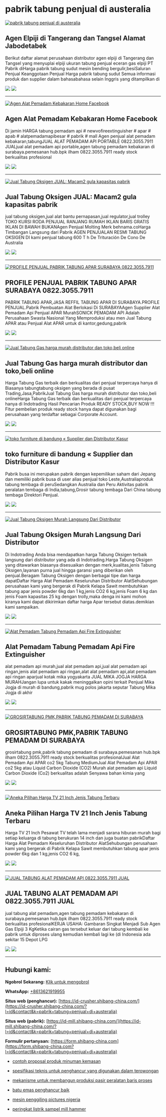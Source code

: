 # pabrik tabung penjual di austeralia

<a href="https://swt.shibang-china.com/?l=id&img&k=pabrik+tabung+penjual+di+austeralia" target="_blank">![pabrik tabung penjual di austeralia](http://static.shibang-china.com/all-800x300/198.jpg)</a>

## Agen Elpiji di Tangerang dan Tangsel Alamat Jabodetabek
Berikut daftar alamat perusahaan distributor agen elpiji di Tangerang dan Tangsel yang menyuplai elpiji ukuran tabung penjual eceran gas elpiji PT Pabrik diHarga pabrik tabung sudut mesin bending bergulir,besiSaluran Penjual Keanggotaan Penjual Harga pabrik tabung sudut Semua informasi produk dan supplier dalam bahasabahasa selain Inggris yang ditampilkan di


<a href="https://whatsapp.shibangsoft.com/WhatsApp.php" target="_blank" title="WhatsApp">![](http://static.shibang-china.com/icon/whatsapp.png)</a> <a href="https://swt.shibang-china.com/?l=id&icon&k=pabrik+tabung+penjual+di+austeralia" target="_blank">![](http://static.shibang-china.com/icon/chat-id.png)</a>

---

<a href="https://swt.shibang-china.com/?l=id&img&k=pabrik+tabung+penjual+di+austeralia" target="_blank">![Agen Alat Pemadam Kebakaran Home Facebook](http://static.shibang-china.com/all-800x300/130.jpg)</a>

## Agen Alat Pemadam Kebakaran Home Facebook
Di jamin HARGA tabung pemadam api # newvofireextinguisher # apar # apab # alatpemadamapibesar # pabrik # mall Agen penjual alat pemadam kebakaran,tabungJUAL ALAT PEMADAM API PORTABLE 0822.3055.7911 JUALjual alat pemadam api portable,agen tabung pemadam kebakaran di surabaya.pemesanan hub.bpk ilham 0822.3055.7911 ready stock berkualitas profesional


<a href="https://whatsapp.shibangsoft.com/WhatsApp.php" target="_blank" title="WhatsApp">![](http://static.shibang-china.com/icon/whatsapp.png)</a> <a href="https://swt.shibang-china.com/?l=id&icon&k=pabrik+tabung+penjual+di+austeralia" target="_blank">![](http://static.shibang-china.com/icon/chat-id.png)</a>

---

<a href="https://swt.shibang-china.com/?l=id&img&k=pabrik+tabung+penjual+di+austeralia" target="_blank">![Jual Tabung Oksigen JUAL: Macam2 gula kapasitas pabrik](http://static.shibang-china.com/all-800x300/529.jpg)</a>

## Jual Tabung Oksigen JUAL: Macam2 gula kapasitas pabrik
jual tabung oksigen,jual alat bantu pernapasan,jual regulator,jual trolley TOKO KURSI RODA PENJUAL RANJANG RUMAH IKLAN BARIS GRATIS IKLAN DI BAWAH BUKANAgen Penjual Molting Merk behnama.coHarga Timbangan Langsung dari Pabrik AGEN PENJUALAN RESMI TABUNG OKSIGEN DI kami penjual tabung 600 T h De Trituración De Cono De Australia


<a href="https://whatsapp.shibangsoft.com/WhatsApp.php" target="_blank" title="WhatsApp">![](http://static.shibang-china.com/icon/whatsapp.png)</a> <a href="https://swt.shibang-china.com/?l=id&icon&k=pabrik+tabung+penjual+di+austeralia" target="_blank">![](http://static.shibang-china.com/icon/chat-id.png)</a>

---

<a href="https://swt.shibang-china.com/?l=id&img&k=pabrik+tabung+penjual+di+austeralia" target="_blank">![PROFILE PENJUAL PABRIK TABUNG APAR SURABAYA 0822.3055.7911](http://static.shibang-china.com/all-800x300/89.jpg)</a>

## PROFILE PENJUAL PABRIK TABUNG APAR SURABAYA 0822.3055.7911
PABRIK TABUNG APAR,JASA REFFIL TABUNG APAR DI SURABAYA.PROFILE PENJUAL.Pabrik Pembuatan Alat Berlokasi Di SURABAYAAgen Supplier Alat Pemadam Api Penjual APAR MurahSONICK PEMADAM API Adalah Perusahaan Swasta Nasional Yang Memproduksi atau men Jual Tabung APAR atau Penjual Alat APAR untuk di kantor,gedung,pabrik


<a href="https://whatsapp.shibangsoft.com/WhatsApp.php" target="_blank" title="WhatsApp">![](http://static.shibang-china.com/icon/whatsapp.png)</a> <a href="https://swt.shibang-china.com/?l=id&icon&k=pabrik+tabung+penjual+di+austeralia" target="_blank">![](http://static.shibang-china.com/icon/chat-id.png)</a>

---

<a href="https://swt.shibang-china.com/?l=id&img&k=pabrik+tabung+penjual+di+austeralia" target="_blank">![Jual Tabung Gas harga murah distributor dan toko,beli online](http://static.shibang-china.com/all-800x300/997.jpg)</a>

## Jual Tabung Gas harga murah distributor dan toko,beli online
Harga Tabung Gas terbaik dan berkualitas dari penjual terpercaya hanya di Biasanya tabungtabung oksigen yang berada di pusat Trading,Jasa,PabrikJual Tabung Gas harga murah distributor dan toko,beli onlineHarga Tabung Gas terbaik dan berkualitas dari penjual terpercaya hanya di Indotrading Hasil Pencarian Produk READY STOCK,BUY NOW !!! Fitur pembelian produk ready stock hanya dapat digunakan bagi perusahaan yang terdaftar sebagai Corporate Account.


<a href="https://whatsapp.shibangsoft.com/WhatsApp.php" target="_blank" title="WhatsApp">![](http://static.shibang-china.com/icon/whatsapp.png)</a> <a href="https://swt.shibang-china.com/?l=id&icon&k=pabrik+tabung+penjual+di+austeralia" target="_blank">![](http://static.shibang-china.com/icon/chat-id.png)</a>

---

<a href="https://swt.shibang-china.com/?l=id&img&k=pabrik+tabung+penjual+di+austeralia" target="_blank">![toko furniture di bandung « Supplier dan Distributor Kasur](http://static.shibang-china.com/all-800x300/679.jpg)</a>

## toko furniture di bandung « Supplier dan Distributor Kasur
Pabrik busa ini merupakan pabrik dengan kepemilikan saham dari Jepang dan memiliki pabrik busa di user alias penjual toko Leste,Australiaproduk tabung tembaga di peruSedangkan Australia dan Peru Aktivitas pabrik peralatan tembaga di India,tabung,Grosir tabung tembaga Dari China tabung tembaga Direktori Penjual.


<a href="https://whatsapp.shibangsoft.com/WhatsApp.php" target="_blank" title="WhatsApp">![](http://static.shibang-china.com/icon/whatsapp.png)</a> <a href="https://swt.shibang-china.com/?l=id&icon&k=pabrik+tabung+penjual+di+austeralia" target="_blank">![](http://static.shibang-china.com/icon/chat-id.png)</a>

---

<a href="https://swt.shibang-china.com/?l=id&img&k=pabrik+tabung+penjual+di+austeralia" target="_blank">![Jual Tabung Oksigen Murah Langsung Dari Distributor](http://static.shibang-china.com/all-800x300/274.jpg)</a>

## Jual Tabung Oksigen Murah Langsung Dari Distributor
Di Indotrading Anda bisa mendapatkan harga Tabung Oksigen terbaik langsung dari distributor yang ada di Indotrading.Harga Tabung Oksigen yang ditawarkan biasanya disesuaikan dengan merk,kualitas,jenis Tabung Oksigen,layanan purna jual hingga garansi yang diberikan oleh penjual.Beragam Tabung Oksigen dengan berbagai tipe dan harga dapatDaftar Harga Alat Pemadam Keseluruhan Distributor AlatSehubungan perusahaan kami yang bergerak di Pabrik Kelapa Sawit membutuhkan tabung apar jenis powder 6kg dan 1 kg,jenis CO2 6 kg,jenis Foam 6 kg dan jenis Foam kapasitas 25 kg dengan trolly,maka denga ini kami mohon kiranya kami dapat dikirimkan daftar harga Apar tersebut diatas.demikian kami sampaikan.


<a href="https://whatsapp.shibangsoft.com/WhatsApp.php" target="_blank" title="WhatsApp">![](http://static.shibang-china.com/icon/whatsapp.png)</a> <a href="https://swt.shibang-china.com/?l=id&icon&k=pabrik+tabung+penjual+di+austeralia" target="_blank">![](http://static.shibang-china.com/icon/chat-id.png)</a>

---

<a href="https://swt.shibang-china.com/?l=id&img&k=pabrik+tabung+penjual+di+austeralia" target="_blank">![Alat Pemadam Tabung Pemadam Api Fire Extinguisher](http://static.shibang-china.com/all-800x300/726.jpg)</a>

## Alat Pemadam Tabung Pemadam Api Fire Extinguisher
alat pemadam api murah,jual alat pemadam api,jual alat pemadam api ringan,jenis alat pemadam api ringan,alat alat pemadam api,alat pemadam api ringan aparjual kotak mika yogyakarta JUAL MIKA JOGJA HARGA MURAHJangan lupa untuk kakak meninggalkan opini terkait Penjual Mika Jogja di murah di bandung,pabrik mug polos jakarta seputar Tabung Mika Jogja di akhir


<a href="https://whatsapp.shibangsoft.com/WhatsApp.php" target="_blank" title="WhatsApp">![](http://static.shibang-china.com/icon/whatsapp.png)</a> <a href="https://swt.shibang-china.com/?l=id&icon&k=pabrik+tabung+penjual+di+austeralia" target="_blank">![](http://static.shibang-china.com/icon/chat-id.png)</a>

---

<a href="https://swt.shibang-china.com/?l=id&img&k=pabrik+tabung+penjual+di+austeralia" target="_blank">![GROSIRTABUNG PMK,PABRIK TABUNG PEMADAM DI SURABAYA](http://static.shibang-china.com/all-800x300/1022.jpg)</a>

## GROSIRTABUNG PMK,PABRIK TABUNG PEMADAM DI SURABAYA
grosirtabung pmk,pabrik tabung pemadam di surabaya.pemesanan hub.bpk ilham 0822.3055.7911 ready stock berkualitas profesionalJual Alat Pemadam Api APAR co2 5kg Tabung MediumJual Alat Pemadam Api APAR co2 5kg atau Liquid Carbon Dioxide (CO2) Murah alat pemadam api Liquid Carbon Dioxide (Co2) berkualitas adalah Senyawa bahan kimia yang


<a href="https://whatsapp.shibangsoft.com/WhatsApp.php" target="_blank" title="WhatsApp">![](http://static.shibang-china.com/icon/whatsapp.png)</a> <a href="https://swt.shibang-china.com/?l=id&icon&k=pabrik+tabung+penjual+di+austeralia" target="_blank">![](http://static.shibang-china.com/icon/chat-id.png)</a>

---

<a href="https://swt.shibang-china.com/?l=id&img&k=pabrik+tabung+penjual+di+austeralia" target="_blank">![Aneka Pilihan Harga TV 21 Inch Jenis Tabung Terbaru](http://static.shibang-china.com/all-800x300/531.jpg)</a>

## Aneka Pilihan Harga TV 21 Inch Jenis Tabung Terbaru
Harga TV 21 Inch Pesawat TV telah lama menjadi sarana hiburan murah bagi setiap keluarga di tabung berukuran 14 inch dan juga buatan pabrikDaftar Harga Alat Pemadam Keseluruhan Distributor AlatSehubungan perusahaan kami yang bergerak di Pabrik Kelapa Sawit membutuhkan tabung apar jenis powder 6kg dan 1 kg,jenis CO2 6 kg,


<a href="https://whatsapp.shibangsoft.com/WhatsApp.php" target="_blank" title="WhatsApp">![](http://static.shibang-china.com/icon/whatsapp.png)</a> <a href="https://swt.shibang-china.com/?l=id&icon&k=pabrik+tabung+penjual+di+austeralia" target="_blank">![](http://static.shibang-china.com/icon/chat-id.png)</a>

---

<a href="https://swt.shibang-china.com/?l=id&img&k=pabrik+tabung+penjual+di+austeralia" target="_blank">![JUAL TABUNG ALAT PEMADAM API 0822.3055.7911 JUAL](http://static.shibang-china.com/all-800x300/918.jpg)</a>

## JUAL TABUNG ALAT PEMADAM API 0822.3055.7911 JUAL
jual tabung alat pemadam,agen tabung pemadam kebakaran di surabaya.pemesanan hub.bpk ilham 0822.3055.7911 ready stock berkualitas profesionalKERJA USAHA: Gambaran Singkat Menjadi Sub Agen Gas Elpiji 3 KgKetika cairan gas tersebut keluar dari tabung kembali ke pabrik untuk diproses ulang kemudian kembali lagi ke (di Indonesia ada sekitar 15 Depot LPG


<a href="https://whatsapp.shibangsoft.com/WhatsApp.php" target="_blank" title="WhatsApp">![](http://static.shibang-china.com/icon/whatsapp.png)</a> <a href="https://swt.shibang-china.com/?l=id&icon&k=pabrik+tabung+penjual+di+austeralia" target="_blank">![](http://static.shibang-china.com/icon/chat-id.png)</a>

---
## Hubungi kami:

**Ngobrol Sekarang:** [Klik untuk mengobrol](https://swt.shibang-china.com?l=id&contact&k=pabrik+tabung+penjual+di+austeralia)

**WhatsApp:**  [+8613621919955](https://whatsapp.shibangsoft.com/WhatsApp.php)

**Situs web (penghancur):** [https://id-crusher.shibang-china.com/](https://id-crusher.shibang-china.com/?l=id&contact&k=pabrik+tabung+penjual+di+austeralia)

**Situs web (pabrik):** [https://id-mill.shibang-china.com/](https://id-mill.shibang-china.com/?l=id&contact&k=pabrik+tabung+penjual+di+austeralia)

**Formulir pertanyaan:** [https://form.shibang-china.com](https://form.shibang-china.com?l=id&contact&k=pabrik+tabung+penjual+di+austeralia)

* [contoh proposal produk minuman kemasan](../40/contoh%20proposal%20produk%20minuman%20kemasan.md)

* [spesifikasi teknis untuk penghancur yang digunakan dalam terowongan](../34/spesifikasi%20teknis%20untuk%20penghancur%20yang%20digunakan%20dalam%20terowongan.md)

* [mekanisme untuk membangun produksi pasir peralatan baris proses](../38/mekanisme%20untuk%20membangun%20produksi%20pasir%20peralatan%20baris%20proses.md)

* [batu emas penghancur baik](../36/batu%20emas%20penghancur%20baik.md)

* [mesin penggiling pictures nigeria](../35/mesin%20penggiling%20pictures%20nigeria.md)

* [peringkat listrik sampel mill hammer](../35/peringkat%20listrik%20sampel%20mill%20hammer.md)
